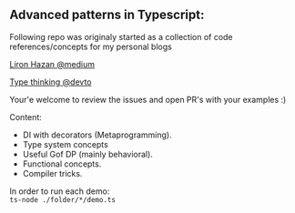 
## Advanced patterns in Typescript:

Following repo was originaly started as a collection of code references/concepts for my personal blogs

[Liron Hazan @medium](https://medium.com/@lironhazan)

[Type thinking @devto](https://dev.to/lironn_h/type-thinking-p1-types-3j94)


Your'e welcome to review the issues and open PR's with your examples :)

Content:
- DI with decorators (Metaprogramming). 
- Type system concepts
- Useful Gof DP (mainly behavioral).
- Functional concepts.
- Compiler tricks.

In order to run each demo:  
`ts-node ./folder/*/demo.ts`
